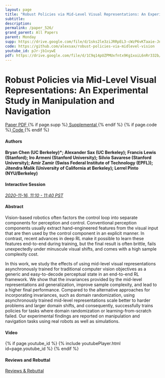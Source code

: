 ```yaml
---
layout: page
title: "Robust Policies via Mid-Level Visual Representations: An Experimental Study in Manipulation and Navigation"
subtitle: 
description:
permalink: /paper_526/
grand_parent: All Papers
parent: Monday
supp: https://drive.google.com/file/d/1sks2le3ziJRRpEL3-cWzP6vKTaaie-Jn/view
code: https://github.com/alexsax/robust-policies-via-midlevel-vision
youtube_id: pJr-jb1vywE
pdf: https://drive.google.com/file/d/1C9q14pUZPMUxfntx9Kg1xoiL6nRr332b/view
---
```


# Robust Policies via Mid-Level Visual Representations: An Experimental Study in Manipulation and Navigation

<a href="https://drive.google.com/file/d/1C9q14pUZPMUxfntx9Kg1xoiL6nRr332b/view" target="_blank" rel="noopener noreferrer" class="btn btn-blue"><i class="fa fa-file-text-o" aria-hidden="true"></i> Paper PDF </a> {% if page.supp %}<a href="https://drive.google.com/file/d/1sks2le3ziJRRpEL3-cWzP6vKTaaie-Jn/view" target="_blank" rel="noopener noreferrer" class="btn btn-green"><i class="fa fa-file-text-o" aria-hidden="true"></i> Supplemental </a>{% endif %} {% if page.code %}<a href="https://github.com/alexsax/robust-policies-via-midlevel-vision" target="_blank" rel="noopener noreferrer" class="btn"><i class="fa fa-github" aria-hidden="true"></i> Code </a>{% endif %} 

#### Authors
**Bryan Chen (UC Berkeley)*; Alexander Sax (UC Berkeley); Francis Lewis (Stanford); Iro Armeni (Stanford University); Silvio Savarese (Stanford University); Amir Zamir (Swiss Federal Institute of Technology (EPFL)); Jitendra Malik (University of California at Berkeley); Lerrel Pinto (NYU/Berkeley)**

#### Interactive Session
<a href="https://pheedloop.com/corl2020/virtual/?page=sessions&section=SESHT52Q2H84JVI71" target="_blank" rel="noopener noreferrer"><em>2020-11-16, 11:10 - 11:40 PST </em></a>

#### Abstract
Vision-based robotics often factors the control loop into separate components for perception and control. Conventional perception components usually extract hand-engineered features from the visual input that are then used by the control component in an explicit manner. In contrast, recent advances in deep RL make it possible to learn these features end-to-end during training, but the final result is often brittle, fails unexpectedly under minuscule visual shifts, and comes with a high sample complexity cost.

In this work, we study the effects of using mid-level visual representations asynchronously trained for traditional computer vision objectives as a generic and easy-to-decode perceptual state in an end-to-end RL framework. We show that the invariances provided by the mid-level representations aid generalization, improve sample complexity, and lead to a higher final performance. Compared to the alternative approaches for incorporating invariances, such as domain randomization, using asynchronously trained mid-level representations scale better to harder problems and larger domain shifts, and consequently, successfully trains policies for tasks where domain randomization or learning-from-scratch failed. Our experimental findings are reported on manipulation and navigation tasks using real robots as well as simulations. 

#### Video
{% if page.youtube_id %}
{% include youtubePlayer.html id=page.youtube_id %}
{% endif %}

#### Reviews and Rebuttal
<a href="https://drive.google.com/file/d/1OOWYoiY48y6LD4PDWHma1N7dyX8iOnaO/view" target="_blank" rel="noopener noreferrer" class="btn btn-purple"><i class="fa fa-pencil-square-o" aria-hidden="true"></i> Reviews & Rebuttal </a>

